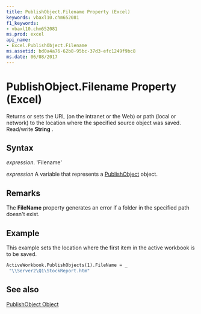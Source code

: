 ```yaml
---
title: PublishObject.Filename Property (Excel)
keywords: vbaxl10.chm652081
f1_keywords:
- vbaxl10.chm652081
ms.prod: excel
api_name:
- Excel.PublishObject.Filename
ms.assetid: bd0a4a76-62b8-95bc-37d3-efc1249f9bc8
ms.date: 06/08/2017
---
```



# PublishObject.Filename Property (Excel)

Returns or sets the URL (on the intranet or the Web) or path (local or network) to the location where the specified source object was saved. Read/write  **String** .


## Syntax

 _expression_. 'Filename'

 _expression_ A variable that represents a [PublishObject](./Excel.PublishObject.md) object.


## Remarks

The  **FileName** property generates an error if a folder in the specified path doesn't exist.


## Example

This example sets the location where the first item in the active workbook is to be saved.


```vb
ActiveWorkbook.PublishObjects(1).FileName = _ 
 "\\Server2\Q1\StockReport.htm"
```


## See also


[PublishObject Object](Excel.PublishObject.md)

